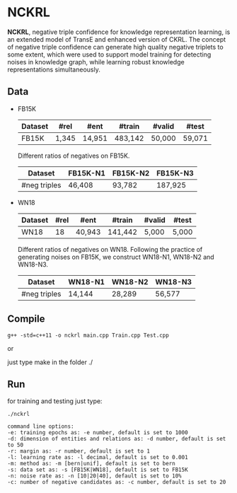 # NCKRL

**NCKRL**, negative triple confidence for knowledge representation learning, is an extended model of TransE and enhanced version of CKRL. The concept of negative triple confidence can generate high quality negative triplets to some extent, which were used to support model training for detecting noises in knowledge graph, while learning robust knowledge representations simultaneously.

## Data

- FB15K

  | Dataset | #rel  | #ent   | #train  | #valid | #test  |
  | ------- | ----- | ------ | ------- | ------ | ------ |
  | FB15K   | 1,345 | 14,951 | 483,142 | 50,000 | 59,071 |

  Different ratios of negatives on FB15K.

  | Dataset      | FB15K-N1 | FB15K-N2 | FB15K-N3 |
  | ------------ | -------- | -------- | -------- |
  | #neg triples | 46,408   | 93,782   | 187,925  |

- WN18

  | Dataset | #rel | #ent   | #train  | #valid | #test |
  | ------- | ---- | ------ | ------- | ------ | ----- |
  | WN18    | 18   | 40,943 | 141,442 | 5,000  | 5,000 |

  Different ratios of negatives on WN18. Following the practice of generating noises on FB15K, we construct WN18-N1, WN18-N2 and WN18-N3.

  | Dataset      | WN18-N1 | WN18-N2 | WN18-N3 |
  | ------------ | ------- | ------- | ------- |
  | #neg triples | 14,144  | 28,289  | 56,577  |

## Compile

```
g++ -std=c++11 -o nckrl main.cpp Train.cpp Test.cpp
```

or

just type make in the folder ./

## Run

for training and testing just type:

```
./nckrl

command line options:
-e: training epochs as: -e number, default is set to 1000
-d: dimension of entities and relations as: -d number, default is set to 50
-r: margin as: -r number, default is set to 1
-l: learning rate as: -l decimal, default is set to 0.001
-m: method as: -m [bern|unif], default is set to bern
-s: data set as: -s [FB15K|WN18], default is set to FB15K
-n: noise rate as: -n [10|20|40], default is set to 10%
-c: number of negative candidates as: -c number, default is set to 20
```


